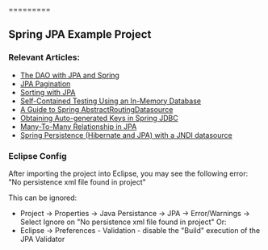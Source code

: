 =========

## Spring JPA Example Project


### Relevant Articles: 
- [The DAO with JPA and Spring](https://www.baeldung.com/spring-dao-jpa)
- [JPA Pagination](https://www.baeldung.com/jpa-pagination)
- [Sorting with JPA](https://www.baeldung.com/jpa-sort)
- [Self-Contained Testing Using an In-Memory Database](https://www.baeldung.com/spring-jpa-test-in-memory-database)
- [A Guide to Spring AbstractRoutingDatasource](https://www.baeldung.com/spring-abstract-routing-data-source)
- [Obtaining Auto-generated Keys in Spring JDBC](https://www.baeldung.com/spring-jdbc-autogenerated-keys)
- [Many-To-Many Relationship in JPA](https://www.baeldung.com/jpa-many-to-many)
- [Spring Persistence (Hibernate and JPA) with a JNDI datasource](https://www.baeldung.com/spring-persistence-hibernate-and-jpa-with-a-jndi-datasource-2)


### Eclipse Config 
After importing the project into Eclipse, you may see the following error:  
"No persistence xml file found in project"

This can be ignored: 
- Project -> Properties -> Java Persistance -> JPA -> Error/Warnings -> Select Ignore on "No persistence xml file found in project"
Or: 
- Eclipse -> Preferences - Validation - disable the "Build" execution of the JPA Validator 

